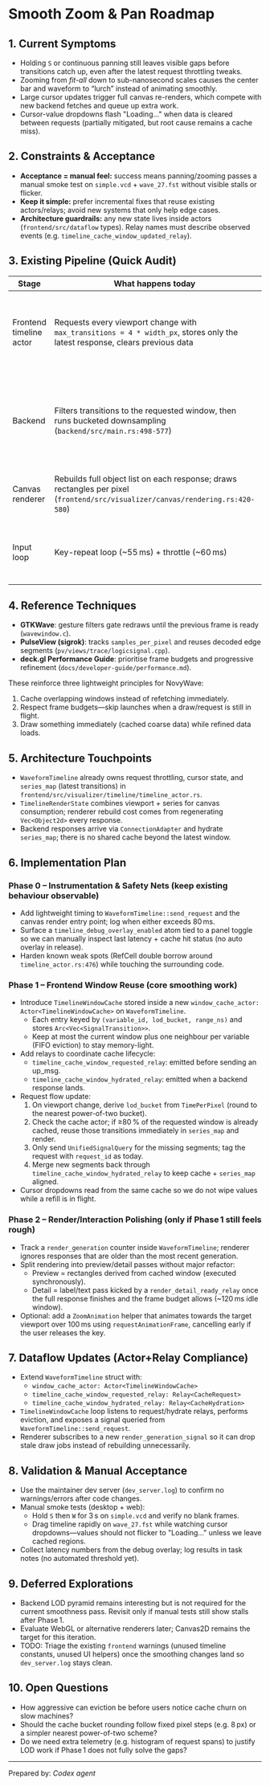 # Smooth Zoom & Pan Roadmap

## 1. Current Symptoms

- Holding `S` or continuous panning still leaves visible gaps before transitions catch up, even after the latest request throttling tweaks.
- Zooming from *fit-all* down to sub-nanosecond scales causes the center bar and waveform to “lurch” instead of animating smoothly.
- Large cursor updates trigger full canvas re-renders, which compete with new backend fetches and queue up extra work.
- Cursor-value dropdowns flash "Loading…" when data is cleared between requests (partially mitigated, but root cause remains a cache miss).

## 2. Constraints & Acceptance

- **Acceptance = manual feel:** success means panning/zooming passes a manual smoke test on `simple.vcd` + `wave_27.fst` without visible stalls or flicker.
- **Keep it simple:** prefer incremental fixes that reuse existing actors/relays; avoid new systems that only help edge cases.
- **Architecture guardrails:** any new state lives inside actors (`frontend/src/dataflow` types). Relay names must describe observed events (e.g. `timeline_cache_window_updated_relay`).

## 3. Existing Pipeline (Quick Audit)

| Stage | What happens today | Notes |
| --- | --- | --- |
| Frontend timeline actor | Requests every viewport change with `max_transitions = 4 * width_px`, stores only the latest response, clears previous data | No reuse of overlapping windows; request flood risk when inputs spike |
| Backend | Filters transitions to the requested window, then runs bucketed downsampling (`backend/src/main.rs:498-577`) | Keeps edges per bucket but recomputes on every request; no reuse across zoom levels |
| Canvas renderer | Rebuilds full object list on each response; draws rectangles per pixel (`frontend/src/visualizer/canvas/rendering.rs:420-580`) | No incremental updates; single-threaded |
| Input loop | Key-repeat loop (~55 ms) + throttle (~60 ms) | Stalls when backend + render pipeline exceed ~120 ms |

## 4. Reference Techniques

- **GTKWave**: gesture filters gate redraws until the previous frame is ready (`wavewindow.c`).
- **PulseView (sigrok)**: tracks `samples_per_pixel` and reuses decoded edge segments (`pv/views/trace/logicsignal.cpp`).
- **deck.gl Performance Guide**: prioritise frame budgets and progressive refinement (`docs/developer-guide/performance.md`).

These reinforce three lightweight principles for NovyWave:
1. Cache overlapping windows instead of refetching immediately.
2. Respect frame budgets—skip launches when a draw/request is still in flight.
3. Draw something immediately (cached coarse data) while refined data loads.

## 5. Architecture Touchpoints

- `WaveformTimeline` already owns request throttling, cursor state, and `series_map` (latest transitions) in `frontend/src/visualizer/timeline/timeline_actor.rs`.
- `TimelineRenderState` combines viewport + series for canvas consumption; renderer rebuild cost comes from regenerating `Vec<Object2d>` every response.
- Backend responses arrive via `ConnectionAdapter` and hydrate `series_map`; there is no shared cache beyond the latest window.

## 6. Implementation Plan

### Phase 0 – Instrumentation & Safety Nets (keep existing behaviour observable)
- Add lightweight timing to `WaveformTimeline::send_request` and the canvas render entry point; log when either exceeds 80 ms.
- Surface a `timeline_debug_overlay_enabled` atom tied to a panel toggle so we can manually inspect last latency + cache hit status (no auto overlay in release).
- Harden known weak spots (RefCell double borrow around `timeline_actor.rs:476`) while touching the surrounding code.

### Phase 1 – Frontend Window Reuse (core smoothing work)
- Introduce `TimelineWindowCache` stored inside a new `window_cache_actor: Actor<TimelineWindowCache>` on `WaveformTimeline`.
  - Each entry keyed by `(variable_id, lod_bucket, range_ns)` and stores `Arc<Vec<SignalTransition>>`.
  - Keep at most the current window plus one neighbour per variable (FIFO eviction) to stay memory-light.
- Add relays to coordinate cache lifecycle:
  - `timeline_cache_window_requested_relay`: emitted before sending an up_msg.
  - `timeline_cache_window_hydrated_relay`: emitted when a backend response lands.
- Request flow update:
  1. On viewport change, derive `lod_bucket` from `TimePerPixel` (round to the nearest power-of-two bucket).
  2. Check the cache actor; if ≥80 % of the requested window is already cached, reuse those transitions immediately in `series_map` and render.
  3. Only send `UnifiedSignalQuery` for the missing segments; tag the request with `request_id` as today.
  4. Merge new segments back through `timeline_cache_window_hydrated_relay` to keep cache + `series_map` aligned.
- Cursor dropdowns read from the same cache so we do not wipe values while a refill is in flight.

### Phase 2 – Render/Interaction Polishing (only if Phase 1 still feels rough)
- Track a `render_generation` counter inside `WaveformTimeline`; renderer ignores responses that are older than the most recent generation.
- Split rendering into preview/detail passes without major refactor:
  - Preview = rectangles derived from cached window (executed synchronously).
  - Detail = label/text pass kicked by a `render_detail_ready_relay` once the full response finishes and the frame budget allows (~120 ms idle window).
- Optional: add a `ZoomAnimation` helper that animates towards the target viewport over 100 ms using `requestAnimationFrame`, cancelling early if the user releases the key.

## 7. Dataflow Updates (Actor+Relay Compliance)

- Extend `WaveformTimeline` struct with:
  - `window_cache_actor: Actor<TimelineWindowCache>`
  - `timeline_cache_window_requested_relay: Relay<CacheRequest>`
  - `timeline_cache_window_hydrated_relay: Relay<CacheHydration>`
- `TimelineWindowCache` loop listens to request/hydrate relays, performs eviction, and exposes a signal queried from `WaveformTimeline::send_request`.
- Renderer subscribes to a new `render_generation_signal` so it can drop stale draw jobs instead of rebuilding unnecessarily.

## 8. Validation & Manual Acceptance

- Use the maintainer dev server (`dev_server.log`) to confirm no warnings/errors after code changes.
- Manual smoke tests (desktop + web):
  - Hold `S` then `W` for 3 s on `simple.vcd` and verify no blank frames.
  - Drag timeline rapidly on `wave_27.fst` while watching cursor dropdowns—values should not flicker to "Loading…" unless we leave cached regions.
- Collect latency numbers from the debug overlay; log results in task notes (no automated threshold yet).

## 9. Deferred Explorations

- Backend LOD pyramid remains interesting but is not required for the current smoothness pass. Revisit only if manual tests still show stalls after Phase 1.
- Evaluate WebGL or alternative renderers later; Canvas2D remains the target for this iteration.
- TODO: Triage the existing `frontend` warnings (unused timeline constants, unused UI helpers) once the smoothing changes land so `dev_server.log` stays clean.

## 10. Open Questions

- How aggressive can eviction be before users notice cache churn on slow machines?
- Should the cache bucket rounding follow fixed pixel steps (e.g. 8 px) or a simpler nearest power-of-two scheme?
- Do we need extra telemetry (e.g. histogram of request spans) to justify LOD work if Phase 1 does not fully solve the gaps?

---

Prepared by: *Codex agent*
